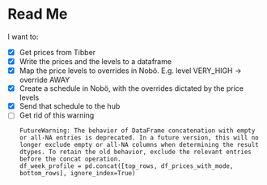 # Read Me

I want to:
- [X] Get prices from Tibber
- [X] Write the prices and the levels to a dataframe
- [X] Map the price levels to overrides in Nobö. E.g. level VERY_HIGH -> override AWAY
- [X] Create a schedule in Nobö, with the overrides dictated by the price levels
- [X] Send that schedule to the hub
- [ ] Get rid of this warning
  ```
  FutureWarning: The behavior of DataFrame concatenation with empty or all-NA entries is deprecated. In a future version, this will no longer exclude empty or all-NA columns when determining the result dtypes. To retain the old behavior, exclude the relevant entries before the concat operation.
  df_week_profile = pd.concat([top_rows, df_prices_with_mode, bottom_rows], ignore_index=True)
  ```